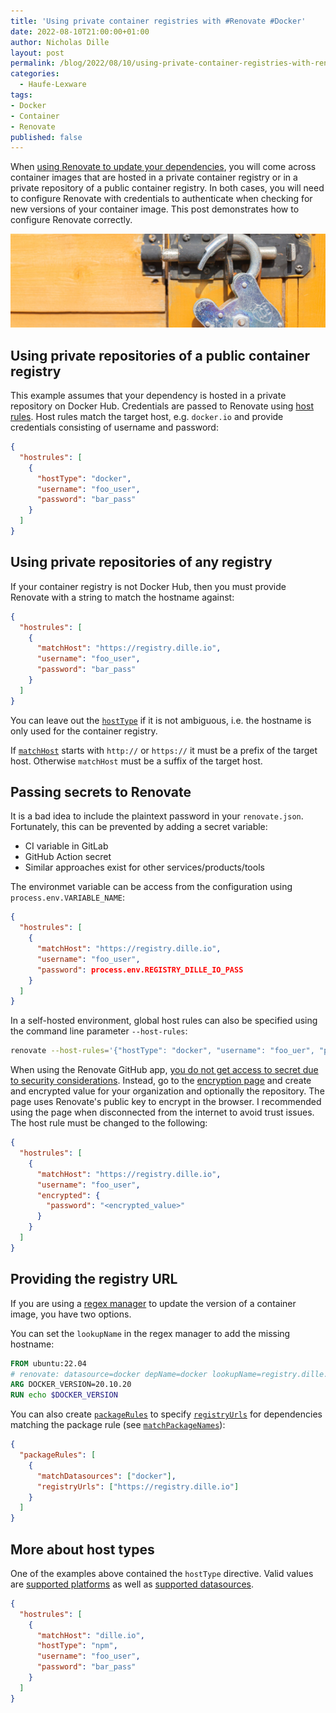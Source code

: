 ```yaml
---
title: 'Using private container registries with #Renovate #Docker'
date: 2022-08-10T21:00:00+01:00
author: Nicholas Dille
layout: post
permalink: /blog/2022/08/10/using-private-container-registries-with-renovate/
categories:
  - Haufe-Lexware
tags:
- Docker
- Container
- Renovate
published: false
---
```

When [using Renovate to update your dependencies](/blog/2022/08/08/renovate-all-the-things/ "Previous post about using renovate in general"), you will come across container images that are hosted in a private container registry or in a private repository of a public container registry. In both cases, you will need to configure Renovate with credentials to authenticate when checking for new versions of your container image. This post demonstrates how to configure Renovate correctly.

<img src="/media/2022/08/imattsmart-Vp3oWLsPOss-unsplash.jpg" style="object-fit: cover; object-position: center 30%; width: 100%; height: 150px;" />

<!--more-->

## Using private repositories of a public container registry

This example assumes that your dependency is hosted in a private repository on Docker Hub. Credentials are passed to Renovate using [host rules](https://docs.renovatebot.com/configuration-options/#hostrules "Host rules in the official documentation"). Host rules match the target host, e.g. `docker.io` and provide credentials consisting of username and password:

```json
{
  "hostrules": [
    {
      "hostType": "docker",
      "username": "foo_user",
      "password": "bar_pass"
    }
  ]
}
```

## Using private repositories of any registry

If your container registry is not Docker Hub, then you must provide Renovate with a string to match the hostname against:

```json
{
  "hostrules": [
    {
      "matchHost": "https://registry.dille.io",
      "username": "foo_user",
      "password": "bar_pass"
    }
  ]
}
```

You can leave out the [`hostType`](https://docs.renovatebot.com/configuration-options/#hosttype "Host type in the official documentation") if it is not ambiguous, i.e. the hostname is only used for the container registry.

If [`matchHost`](https://docs.renovatebot.com/configuration-options/#matchhost "Match host in the official documentation") starts with `http://` or `https://` it must be a prefix of the target host. Otherwise `matchHost` must be a suffix of the target host.

## Passing secrets to Renovate

It is a bad idea to include the plaintext password in your `renovate.json`. Fortunately, this can be prevented by adding a secret variable:

- CI variable in GitLab
- GitHub Action secret
- Similar approaches exist for other services/products/tools

The environmet variable can be access from the configuration using `process.env.VARIABLE_NAME`:

```json
{
  "hostrules": [
    {
      "matchHost": "https://registry.dille.io",
      "username": "foo_user",
      "password": process.env.REGISTRY_DILLE_IO_PASS
    }
  ]
}
```

In a self-hosted environment, global host rules can also be specified using the command line parameter `--host-rules`:

```bash
renovate --host-rules='{"hostType": "docker", "username": "foo_uer", "password": "bar_pass"}' #...
```

When using the Renovate GitHub app, [you do not get access to secret due to security considerations](https://github.com/renovatebot/renovate/issues/6718). Instead, go to the [encryption page](https://app.renovatebot.com/encrypt) and create and encrypted value for your organization and optionally the repository. The page uses Renovate's public key to encrypt in the browser. I recommended using the page when disconnected from the internet to avoid trust issues. The host rule must be changed to the following:

```json
{
  "hostrules": [
    {
      "matchHost": "https://registry.dille.io",
      "username": "foo_user",
      "encrypted": {
        "password": "<encrypted_value>"
      }
    }
  ]
}
```

## Providing the registry URL

If you are using a [regex manager](https://docs.renovatebot.com/modules/manager/regex/ "regex managers in the official documentation") to update the version of a container image, you have two options.

You can set the `lookupName` in the regex manager to add the missing hostname:

```Dockerfile
FROM ubuntu:22.04
# renovate: datasource=docker depName=docker lookupName=registry.dille.io/library/docker
ARG DOCKER_VERSION=20.10.20
RUN echo $DOCKER_VERSION
```

You can also create [`packageRules`](https://docs.renovatebot.com/configuration-options/#packagerules "Package rules in the official documentation") to specify [`registryUrls`](https://docs.renovatebot.com/configuration-options/#registryurls "Registry URLs in the official documentation") for dependencies matching the package rule (see [`matchPackageNames`](https://docs.renovatebot.com/configuration-options/#matchpackagenames "Match package names in the official documentation")):

```json
{
  "packageRules": [
    {
      "matchDatasources": ["docker"],
      "registryUrls": ["https://registry.dille.io"]
    }
  ]
}
```

## More about host types

One of the examples above contained the `hostType` directive. Valid values are [supported platforms](https://docs.renovatebot.com/modules/platform/) as well as [supported datasources](https://docs.renovatebot.com/modules/datasource/).

```json
{
  "hostrules": [
    {
      "matchHost": "dille.io",
      "hostType": "npm",
      "username": "foo_user",
      "password": "bar_pass"
    }
  ]
}
```
